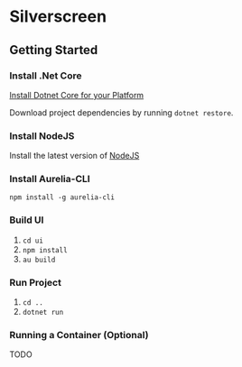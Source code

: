 # Silverscreen

## Getting Started

### Install .Net Core
[Install Dotnet Core for your Platform](https://www.microsoft.com/net/core)

Download project dependencies by running `dotnet restore`.

### Install NodeJS
Install the latest version of [NodeJS](https://nodejs.org/en/)

### Install Aurelia-CLI
`npm install -g aurelia-cli`

### Build UI
1. `cd ui`
2. `npm install`
3. `au build`

### Run Project
1. `cd ..`
2. `dotnet run`


### Running a Container (Optional)
TODO
